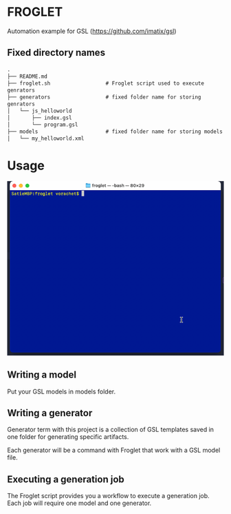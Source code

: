 # FROGLET

Automation example for GSL (https://github.com/imatix/gsl)

## Fixed directory names

```
.
├── README.md
├── froglet.sh                  # Froglet script used to execute genrators
├── generators                  # fixed folder name for storing genrators
│   └── js_helloworld
│       ├── index.gsl
│       └── program.gsl
├── models                      # fixed folder name for storing models
│   └── my_helloworld.xml
```

# Usage

![Usage animated gif](usage.gif)

## Writing a model 

Put your GSL models in models folder.

## Writing a generator

Generator term with this project is a collection of GSL templates saved in one folder for generating specific artifacts. 

Each generator will be a command with Froglet that work with a GSL model file.

## Executing a generation job

The Froglet script provides you a workflow to execute a generation job. Each job will require one model and one generator. 
